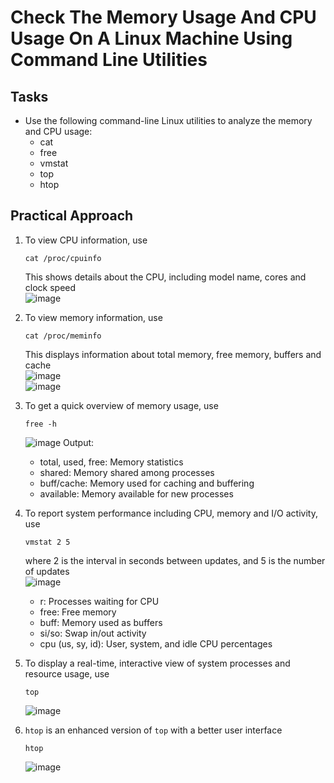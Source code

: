 # Check The Memory Usage And CPU Usage On A Linux Machine Using Command Line Utilities


## Tasks
- Use the following command-line Linux utilities to analyze the memory and CPU usage:
  - cat
  - free
  - vmstat
  - top
  - htop
 

## Practical Approach
1. To view CPU information, use
   ```
   cat /proc/cpuinfo
   ```
   This shows details about the CPU, including model name, cores and clock speed <br/>
   ![image](https://github.com/user-attachments/assets/64eaac48-7fce-48b8-971d-d0060f69e5b4)

2. To view memory information, use
   ```
   cat /proc/meminfo
   ```
   This displays information about total memory, free memory, buffers and cache <br/>
   ![image](https://github.com/user-attachments/assets/a4c98c35-eb20-4135-b690-b286fb9cd919) <br/>
   ![image](https://github.com/user-attachments/assets/aaa4a5b4-812d-410b-b18d-ca3a6e840017)


3. To get a quick overview of memory usage, use
   ```
   free -h
   ```
   ![image](https://github.com/user-attachments/assets/f0f5843c-2b19-4998-b925-bc50f065243f)
   Output:
   - total, used, free: Memory statistics
   - shared: Memory shared among processes
   - buff/cache: Memory used for caching and buffering
   - available: Memory available for new processes


5. To report system performance including CPU, memory and I/O activity, use
   ```
   vmstat 2 5
   ```
   where 2 is the interval in seconds between updates, and 5 is the number of updates <br/>
   ![image](https://github.com/user-attachments/assets/fd6dc3b5-3810-403b-bc86-30c4f6ec5235)
   - r: Processes waiting for CPU
   - free: Free memory
   - buff: Memory used as buffers
   - si/so: Swap in/out activity
   - cpu (us, sy, id): User, system, and idle CPU percentages

7. To display a real-time, interactive view of system processes and resource usage, use
   ```
   top
   ```
   ![image](https://github.com/user-attachments/assets/95c49ebc-7484-4f25-9088-fbb47fe50765)

8. `htop` is an enhanced version of `top` with a better user interface
   ```
   htop
   ```
   ![image](https://github.com/user-attachments/assets/5e3e1b8c-5374-4a05-99b5-ca529d0ede4a)

   
